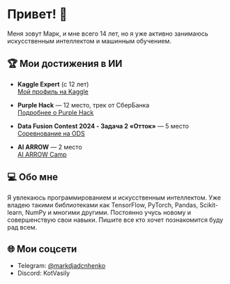 # Привет! 👋

Меня зовут Марк, и мне всего 14 лет, но я уже активно занимаюсь искусственным интеллектом и машинным обучением. 

## 🏆 Мои достижения в ИИ

- **Kaggle Expert** (с 12 лет)  
  [Мой профиль на Kaggle](https://www.kaggle.com/markdjadchenko)
  
- **Purple Hack** — 12 место, трек от СберБанка  
  [Подробнее о Purple Hack](https://www.xn--80aa3anexr8c.xn--p1acf/tpost/pctljuf4n1-it-purple-hack)
  
- **Data Fusion Contest 2024 - Задача 2 «Отток»** — 5 место  
  [Соревнование на ODS](https://ods.ai/competitions/data-fusion2024-churn)
  
- **AI ARROW** — 2 место  
  [AI ARROW Camp](https://ai-arrow-camp.com/)

## 💻 Обо мне

Я увлекаюсь программированием и искусственным интеллектом. Уже владею такими библиотеками как TensorFlow, PyTorch, Pandas, Scikit-learn, NumPy и многими другими. Постоянно учусь новому и совершенствую свои навыки. Пишите все кто хочет познакомится буду рад всем.

## 🌐 Мои соцсети

- Telegram: [@markdjadcnhenko](https://t.me/markdjadcnhenko)  
- Discord: KotVasily
